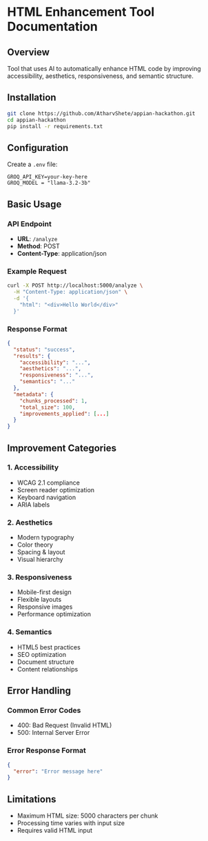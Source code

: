 # HTML Enhancement Tool Documentation

## Overview
Tool that uses AI to automatically enhance HTML code by improving accessibility, aesthetics, responsiveness, and semantic structure.

## Installation
```bash
git clone https://github.com/AtharvShete/appian-hackathon.git
cd appian-hackathon
pip install -r requirements.txt
```

## Configuration
Create a `.env` file:
```env
GROQ_API_KEY=your-key-here
GROQ_MODEL = "llama-3.2-3b"
```

## Basic Usage

### API Endpoint
- **URL**: `/analyze`
- **Method**: POST
- **Content-Type**: application/json

### Example Request
```bash
curl -X POST http://localhost:5000/analyze \
  -H "Content-Type: application/json" \
  -d '{
    "html": "<div>Hello World</div>"
  }'
```

### Response Format
```json
{
  "status": "success",
  "results": {
    "accessibility": "...",
    "aesthetics": "...",
    "responsiveness": "...",
    "semantics": "..."
  },
  "metadata": {
    "chunks_processed": 1,
    "total_size": 100,
    "improvements_applied": [...]
  }
}
```

## Improvement Categories

### 1. Accessibility
- WCAG 2.1 compliance
- Screen reader optimization
- Keyboard navigation
- ARIA labels

### 2. Aesthetics
- Modern typography
- Color theory
- Spacing & layout
- Visual hierarchy

### 3. Responsiveness
- Mobile-first design
- Flexible layouts
- Responsive images
- Performance optimization

### 4. Semantics
- HTML5 best practices
- SEO optimization
- Document structure
- Content relationships

## Error Handling

### Common Error Codes
- 400: Bad Request (Invalid HTML)
- 500: Internal Server Error

### Error Response Format
```json
{
  "error": "Error message here"
}
```

## Limitations
- Maximum HTML size: 5000 characters per chunk
- Processing time varies with input size
- Requires valid HTML input
